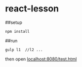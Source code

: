 # react-lesson


##setup

    npm install
    
##run
    
    gulp l1  //l2 ...
    
then open [localhost:8080/test.html](localhost:8080/test.html)